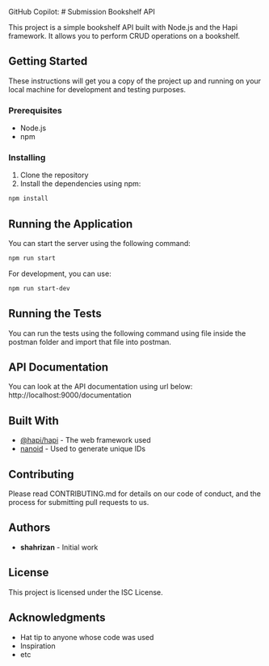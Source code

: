GitHub Copilot: # Submission Bookshelf API

This project is a simple bookshelf API built with Node.js and the Hapi framework. It allows you to perform CRUD operations on a bookshelf.

## Getting Started

These instructions will get you a copy of the project up and running on your local machine for development and testing purposes.

### Prerequisites

- Node.js
- npm

### Installing

1. Clone the repository
2. Install the dependencies using npm:

```sh
npm install
```

## Running the Application

You can start the server using the following command:

```sh
npm run start
```

For development, you can use:

```sh
npm run start-dev
```

## Running the Tests

You can run the tests using the following command using file inside the postman folder and import that file into postman.


## API Documentation
You can look at the API documentation using url below: http://localhost:9000/documentation


## Built With

- [@hapi/hapi](https://hapi.dev/) - The web framework used
- [nanoid](https://github.com/ai/nanoid) - Used to generate unique IDs

## Contributing

Please read CONTRIBUTING.md for details on our code of conduct, and the process for submitting pull requests to us.

## Authors

- **shahrizan** - Initial work

## License

This project is licensed under the ISC License.

## Acknowledgments

- Hat tip to anyone whose code was used
- Inspiration
- etc